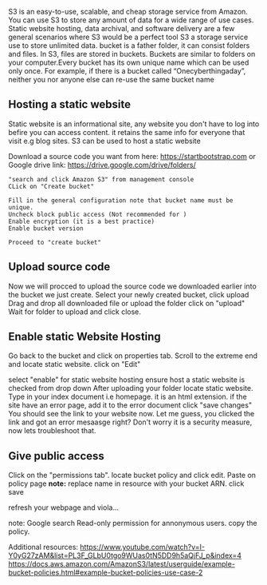 S3 is an easy-to-use, scalable, and cheap storage service from Amazon. You can use S3 to store any amount of data for a wide range of use cases. Static website hosting, data archival, and software delivery are a few general scenarios where S3 would be a perfect tool
S3 a storage service use to store unlimited data. 
bucket is a father folder, it can consist folders and files. In S3, files are stored in buckets. Buckets are similar to folders on your computer.Every bucket has its own unique name which can be used only once. 
For example, if there is a bucket called “Onecyberthingaday”, neither you nor anyone else can re-use the same bucket name

## Hosting a static website

Static website is an informational site, any website you don't have to log into befire you can access content. it retains the same info for everyone that visit e.g blog sites. S3 can be used to host a static website

Download a source code you want from here: https://startbootstrap.com or Google drive link: https://drive.google.com/drive/folders/

    "search and click Amazon S3" from management console
    CLick on "Create bucket"

    Fill in the general configuration note that bucket name must be unique.
    Uncheck block public access (Not recommended for )
    Enable encryption (it is a best practice)
    Enable bucket version

    Proceed to "create bucket"
## Upload source code
Now we will procced to upload the source code we downloaded earlier into the bucket we just create.
    Select your newly created bucket, click upload
    Drag and drop all downloaded file or upload the folder
    click on "upload"
Wait for folder to upload and click close.
## Enable static Website Hosting
Go back to the bucket and click on properties tab.
Scroll to the extreme end and locate static website. click on "Edit"

select "enable" for static website hosting
ensure host a static website is checked from drop down
After uploading your folder locate static website.
Type in your index document i.e homepage. it is an html extension.
if the site have an error page, add it to the error document 
click "save changes"
You should see the link to your website now. Let me guess, you clicked the link and got an error mesaasge right? Don't worry it is a security measure, now lets troubleshoot that.

##  Give public access
Click on the "permissions tab". locate bucket policy and click edit.
Paste on policy page
**note:** replace name in resource with your bucket ARN.
click save

refresh your webpage and viola...

note: 
Google search Read-only permission for annonymous users. copy the policy.

Additional resources: 
https://www.youtube.com/watch?v=I-Y0yG27zAM&list=PL3F_GLbU0tgo9WUas0tN5DD9h5aQjFJ_p&index=4
https://docs.aws.amazon.com/AmazonS3/latest/userguide/example-bucket-policies.html#example-bucket-policies-use-case-2